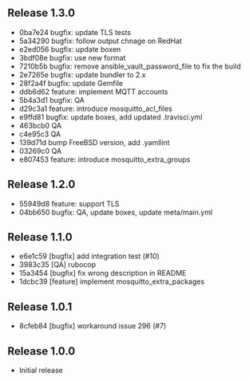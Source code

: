 ## Release 1.3.0

* 0ba7e24 bugfix: update TLS tests
* 5a34290 bugfix: follow output chnage on RedHat
* e2ed056 bugfix: update boxen
* 3bdf08e bugfix: use new format
* 7210b5b bugfix: remove ansible_vault_password_file to fix the build
* 2e7265e bugfix: update bundler to 2.x
* 28f2a4f bugfix: update Gemfile
* ddb6d62 feature: implement MQTT accounts
* 5b4a3d1 bugfix: QA
* d29c3a1 feature: introduce mosquitto_acl_files
* e9ffd81 bugfix: update boxes, add updated .travisci.yml
* 463bcb0 QA
* c4e95c3 QA
* 139d71d bump FreeBSD version, add .yamllint
* 03269c0 QA
* e807453 feature: introduce mosquitto_extra_groups

## Release 1.2.0

* 55949d8 feature: support TLS
* 04bb650 bugfix: QA, update boxes, update meta/main.yml

## Release 1.1.0

* e6e1c59 [bugfix] add integration test (#10)
* 3983c35 [QA] rubocop
* 15a3454 [bugfix] fix wrong description in README
* 1dcbc39 [feature] implement mosquitto_extra_packages

## Release 1.0.1

* 8cfeb84 [bugfix] workaround issue 296 (#7)

## Release 1.0.0

* Initial release
